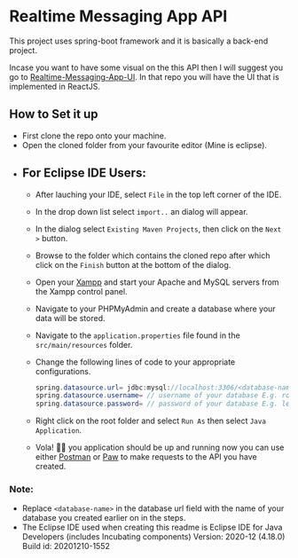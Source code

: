 # Realtime Messaging App API

This project uses spring-boot framework and it is basically a back-end project. 

Incase you want to have some visual on the this API then I will suggest you go to [Realtime-Messaging-App-UI](https://github.com/kashua14/MESSENGER). In that repo you will have the UI that is implemented in ReactJS.

## How to Set it up

- First clone the repo onto your machine.
- Open the cloned folder from your favourite editor (Mine is eclipse).
- ## For Eclipse IDE Users: 
    - After lauching your IDE, select `File` in the top left corner of the IDE.
    - In the drop down list select `import..` an dialog will appear.
    - In the dialog select `Existing Maven Projects`, then click on the `Next >` button.
    - Browse to the folder which contains the cloned repo after which click on the `Finish` button at the bottom of the dialog.
    - Open your [Xampp](https://www.apachefriends.org/index.html) and start your Apache and MySQL servers from the Xampp control panel.
    - Navigate to your PHPMyAdmin and create a database where your data will be stored.
    - Navigate to the `application.properties` file found in the `src/main/resources` folder. 
    - Change the following lines of code to your appropriate configurations.
        ```java
        spring.datasource.url= jdbc:mysql://localhost:3306/<database-name>?useSSL=false&serverTimezone=Africa/Kampala&useLegacyDatetimeCode=false
        spring.datasource.username= // username of your database E.g. root 
        spring.datasource.password= // password of your database E.g. leave it blank incase you don't have one 
        ```

    - Right click on the root folder and select  `Run As`  then select `Java Application`.
    - Vola!  🎉🎉 you application should be up and running now you can use either [Postman](https://www.postman.com/) or [Paw](https://paw.cloud/) to make requests to the API you have created.

### Note: 
- Replace `<database-name>` in the database url field with the name of your database you created earlier on in the steps.
- The Eclipse IDE used when creating this readme is Eclipse IDE for Java Developers (includes Incubating components)
Version: 2020-12 (4.18.0)
Build id: 20201210-1552
